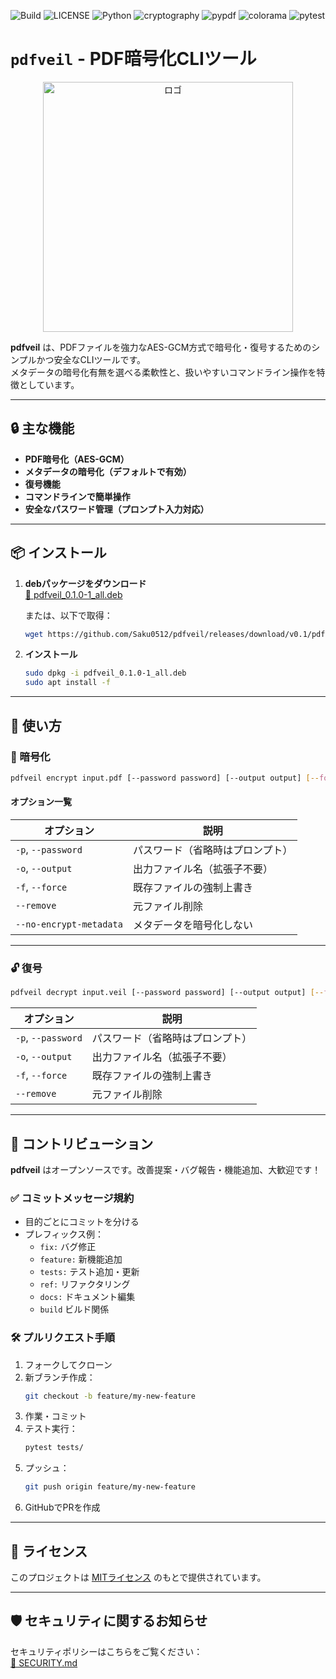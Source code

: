 ![Build](https://img.shields.io/badge/build-passing-green)
![LICENSE](https://img.shields.io/badge/LICENSE-MIT-green)
![Python](https://img.shields.io/badge/Python-3.11-blue)
![cryptography](https://img.shields.io/badge/cryptography-43.0.0-blue)
![pypdf](https://img.shields.io/badge/pypdf-5.4.0-blue)
![colorama](https://img.shields.io/badge/colorama-0.4.6-blue)
![pytest](https://img.shields.io/badge/pytest-8.3.5-blue)

# `pdfveil` - PDF暗号化CLIツール

<p align="center">
  <img src="https://github.com/user-attachments/assets/9c094071-57b5-4224-ac0c-2ff4b7d9d219" alt="ロゴ" width="400px">
</p>

**pdfveil** は、PDFファイルを強力なAES-GCM方式で暗号化・復号するためのシンプルかつ安全なCLIツールです。  
メタデータの暗号化有無を選べる柔軟性と、扱いやすいコマンドライン操作を特徴としています。

---

## 🔒 主な機能

- **PDF暗号化（AES-GCM）**
- **メタデータの暗号化（デフォルトで有効）**
- **復号機能**
- **コマンドラインで簡単操作**
- **安全なパスワード管理（プロンプト入力対応）**

---

## 📦 インストール

1. **debパッケージをダウンロード**  
   [📎 pdfveil_0.1.0-1_all.deb](https://github.com/Saku0512/pdfveil/releases/download/v0.1/pdfveil_0.1.0-1_all.deb)

   または、以下で取得：
   ```bash
   wget https://github.com/Saku0512/pdfveil/releases/download/v0.1/pdfveil_0.1.0-1_all.deb
   ```

2. **インストール**
   ```bash
   sudo dpkg -i pdfveil_0.1.0-1_all.deb
   sudo apt install -f
   ```

---

## 🚀 使い方

### 🔐 暗号化

```bash
pdfveil encrypt input.pdf [--password password] [--output output] [--force] [--remove] [--no-encrypt-metadata]
```

#### オプション一覧

| オプション | 説明 |
|------------|------|
| `-p`, `--password` | パスワード（省略時はプロンプト） |
| `-o`, `--output` | 出力ファイル名（拡張子不要） |
| `-f`, `--force` | 既存ファイルの強制上書き |
| `--remove` | 元ファイル削除 |
| `--no-encrypt-metadata` | メタデータを暗号化しない |

---

### 🔓 復号

```bash
pdfveil decrypt input.veil [--password password] [--output output] [--force] [--remove]
```

| オプション | 説明 |
|------------|------|
| `-p`, `--password` | パスワード（省略時はプロンプト） |
| `-o`, `--output` | 出力ファイル名（拡張子不要） |
| `-f`, `--force` | 既存ファイルの強制上書き |
| `--remove` | 元ファイル削除 |

---

## 🤝 コントリビューション

**pdfveil** はオープンソースです。改善提案・バグ報告・機能追加、大歓迎です！

### ✅ コミットメッセージ規約

- 目的ごとにコミットを分ける
- プレフィックス例：
  - `fix:` バグ修正
  - `feature:` 新機能追加
  - `tests:` テスト追加・更新
  - `ref:` リファクタリング
  - `docs:` ドキュメント編集
  - `build` ビルド関係

### 🛠 プルリクエスト手順

1. フォークしてクローン
2. 新ブランチ作成：
   ```bash
   git checkout -b feature/my-new-feature
   ```
3. 作業・コミット
4. テスト実行：
   ```bash
   pytest tests/
   ```
5. プッシュ：
   ```bash
   git push origin feature/my-new-feature
   ```
6. GitHubでPRを作成

---

## 📄 ライセンス

このプロジェクトは [MITライセンス](https://github.com/Saku0512/pdfveil/blob/main/LICENSE) のもとで提供されています。

---

## 🛡 セキュリティに関するお知らせ

セキュリティポリシーはこちらをご覧ください：  
[🔐 SECURITY.md](https://github.com/Saku0512/pdfveil/blob/main/SECURITY.md)

